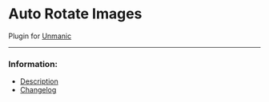 # Auto Rotate Images
Plugin for [Unmanic](https://github.com/Unmanic)

---

### Information:

- [Description](description.md)
- [Changelog](changelog.md)
